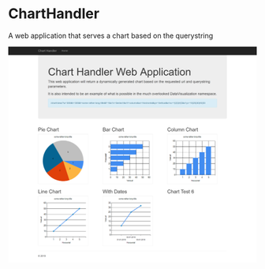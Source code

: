 # ChartHandler
A web application that serves a chart based on the querystring

![Chart Handler](readme/screenshot.png "Chart Handler Screenshot")
